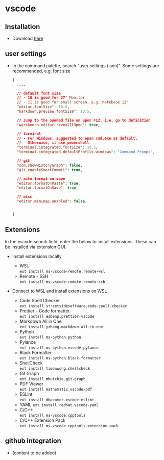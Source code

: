 # vscode

## Installation
- Download [here](https://code.visualstudio.com/download)

## user settings
- In the command palette, search "user settings (json)". Some settings are recommended, e.g. font size
  ```json
  {
    ....

    // default font size
    // - 10 is good for 27" Monitor
    // - 11 is good for small screen, e.g. notebook 12"
    "editor.fontSize": 10.5,
    "markdown.preview.fontSize": 10.5,

    // Jump to the opened file on upon F12, i.e. go to definition
    "workbench.editor.revealIfOpen": true,

    // terminal
    // - For Windows, suggested to open cmd.exe as default. 
    //   Otherwise, it use powershell
    "terminal.integrated.fontSize": 10.5,
    "terminal.integrated.defaultProfile.windows": "Command Prompt",

    // git
    "scm.showHistoryGraph": false,
    "git.enableSmartCommit": true,  

    // auto format on save
    "editor.formatOnPaste": true,
    "editor.formatOnSave": true,

    // misc
    "editor.minimap.enabled": false,


  }
  ```

## Extensions
In the vscode search field, enter the below to install extensions.  These can be installed via extension GUI.

- Install extensions locally
  - WSL  
    `ext install ms-vscode-remote.remote-wsl` 
  - Remote - SSH  
    `ext install ms-vscode-remote.remote-ssh` 

- Connect to WSL and install extensions on WSL
  - Code Spell Checker  
    `ext install streetsidesoftware.code-spell-checker`
  - Prettier - Code formatter  
    `ext install esbenp.prettier-vscode`
  - Markdown All in One  
    `ext install yzhang.markdown-all-in-one`
  - Python  
    `ext install ms-python.python`
  - Pylance  
    `ext install ms-python.vscode-pylance`
  - Black Formatter  
    `ext install ms-python.black-formatter`
  - ShellCheck  
    `ext install timonwong.shellcheck`
  - Git Graph  
    `ext install mhutchie.git-graph`
  - PDF Viewer  
    `ext install mathematic.vscode-pdf`
  - ESLint  
    `ext install dbaeumer.vscode-eslint`
  - YAML
    `ext install redhat.vscode-yaml`
  - C/C++  
    `ext install ms-vscode.cpptools`
  - C/C++ Extension Pack  
    `ext install ms-vscode.cpptools-extension-pack`

## github integration
- (content to be added)
